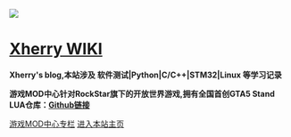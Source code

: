 ![](https://pic.xhcheats.cn/assets/2024/02/16/143641.png)

# [**Xherry WIKI**](?id=Xherry)

**Xherry's blog,本站涉及 软件测试|Python|C/C++|STM32|Linux 等学习记录**

**游戏MOD中心针对RockStar旗下的开放世界游戏,拥有全国首创GTA5 Stand LUA仓库：[Github链接](https://github.com/xhcherry/GTA5-Stand-LuaAIO)**

<span id="busuanzi_container_site_pv" style='display:none'>
    👀 本站总访问量：<span id="busuanzi_value_site_pv"></span> 次
</span>
<span id="busuanzi_container_site_uv" style='display:none'>
    | 🚴‍♂️ 本站总访客数：<span id="busuanzi_value_site_uv"></span> 人
</span>

[游戏MOD中心专栏](https://docs.xhcheats.cn/#) [进入本站主页](README.md)



